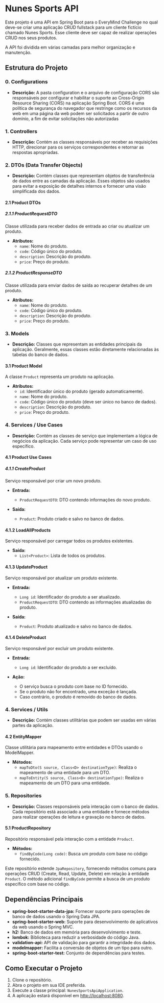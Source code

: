 # Nunes Sports API

Este projeto é uma API em Spring Boot para o EveryMind Challenge no qual deve-se criar uma aplicação CRUD fullstack para um cliente fictício chamado Nunes Sports. Esse cliente deve ser capaz de realizar operações CRUD nos seus produtos. 

A API foi dividida em várias camadas para melhor organização e manutenção.

## Estrutura do Projeto

### 0. Configurations

- **Descrição:** 
A pasta configuration e o arquivo de configuração CORS são responsáveis por configurar e habilitar o suporte ao Cross-Origin Resource Sharing (CORS) na aplicação Spring Boot. CORS é uma política de segurança do navegador que restringe como os recursos da web em uma página da web podem ser solicitados a partir de outro domínio, a fim de evitar solicitações não autorizadas

### 1. Controllers

- **Descrição:** Contém as classes responsáveis por receber as requisições HTTP, direcionar para os serviços correspondentes e retornar as respostas apropriadas.

### 2. DTOs (Data Transfer Objects)

- **Descrição:** Contém classes que representam objetos de transferência de dados entre as camadas da aplicação. Esses objetos são usados para evitar a exposição de detalhes internos e fornecer uma visão simplificada dos dados.

#### 2.1 Product DTOs

##### 2.1.1 ProductRequestDTO

Classe utilizada para receber dados de entrada ao criar ou atualizar um produto.

- **Atributos:**
  - `name`: Nome do produto.
  - `code`: Código único do produto.
  - `description`: Descrição do produto.
  - `price`: Preço do produto.

##### 2.1.2 ProductResponseDTO

Classe utilizada para enviar dados de saída ao recuperar detalhes de um produto.

- **Atributos:**
  - `name`: Nome do produto.
  - `code`: Código único do produto.
  - `description`: Descrição do produto.
  - `price`: Preço do produto.

### 3. Models

- **Descrição:** Classes que representam as entidades principais da aplicação. Geralmente, essas classes estão diretamente relacionadas às tabelas do banco de dados.

#### 3.1 Product Model

A classe `Product` representa um produto na aplicação.

- **Atributos:**
  - `id`: Identificador único do produto (gerado automaticamente).
  - `name`: Nome do produto.
  - `code`: Código único do produto (deve ser único no banco de dados).
  - `description`: Descrição do produto.
  - `price`: Preço do produto.

### 4. Services / Use Cases

- **Descrição:** Contém as classes de serviço que implementam a lógica de negócios da aplicação. Cada serviço pode representar um caso de uso específico.

#### 4.1 Product Use Cases

##### 4.1.1 CreateProduct

Serviço responsável por criar um novo produto.

- **Entrada:**
  - `ProductRequestDTO`: DTO contendo informações do novo produto.

- **Saída:**
  - `Product`: Produto criado e salvo no banco de dados.

#### 4.1.2 LoadAllProducts

Serviço responsável por carregar todos os produtos existentes.

- **Saída:**
  - `List<Product>`: Lista de todos os produtos.

#### 4.1.3 UpdateProduct

Serviço responsável por atualizar um produto existente.

- **Entrada:**
  - `Long id`: Identificador do produto a ser atualizado.
  - `ProductRequestDTO`: DTO contendo as informações atualizadas do produto.

- **Saída:**
  - `Product`: Produto atualizado e salvo no banco de dados.

#### 4.1.4 DeleteProduct

Serviço responsável por excluir um produto existente.

- **Entrada:**
  - `Long id`: Identificador do produto a ser excluído.

- **Ação:**
  - O serviço busca o produto com base no ID fornecido.
  - Se o produto não for encontrado, uma exceção é lançada.
  - Caso contrário, o produto é removido do banco de dados.

### 4. Services / Utils

- **Descrição:** Contém classes utilitárias que podem ser usadas em várias partes da aplicação.

#### 4.2 EntityMapper

Classe utilitária para mapeamento entre entidades e DTOs usando o ModelMapper.

- **Métodos:**
  - `mapToDto(S source, Class<D> destinationType)`: Realiza o mapeamento de uma entidade para um DTO.
  - `mapToEntity(S source, Class<D> destinationType)`: Realiza o mapeamento de um DTO para uma entidade.


### 5. Repositories

- **Descrição:** Classes responsáveis pela interação com o banco de dados. Cada repositório está associado a uma entidade e fornece métodos para realizar operações de leitura e gravação no banco de dados.

#### 5.1 ProductRepository

Repositório responsável pela interação com a entidade `Product`.

- **Métodos:**
  - `findByCode(Long code)`: Busca um produto com base no código fornecido.

Este repositório estende `JpaRepository`, fornecendo métodos comuns para operações CRUD (Create, Read, Update, Delete) em relação à entidade `Product`. O método adicional `findByCode` permite a busca de um produto específico com base no código.



## Dependências Principais

- **spring-boot-starter-data-jpa:** Fornecer suporte para operações de banco de dados usando o Spring Data JPA.
- **spring-boot-starter-web:** Suporte para desenvolvimento de aplicativos da web usando o Spring MVC.
- **h2:** Banco de dados em memória para desenvolvimento e teste.
- **lombok:** Biblioteca para reduzir a verbosidade do código Java.
- **validation-api:** API de validação para garantir a integridade dos dados.
- **modelmapper:** Facilita a conversão de objetos de um tipo para outro.
- **spring-boot-starter-test:** Conjunto de dependências para testes.

## Como Executar o Projeto

1. Clone o repositório.
2. Abra o projeto em sua IDE preferida.
3. Execute a classe principal: `NunesSportsApiApplication`.
4. A aplicação estará disponível em [http://localhost:8080](http://localhost:8080).

